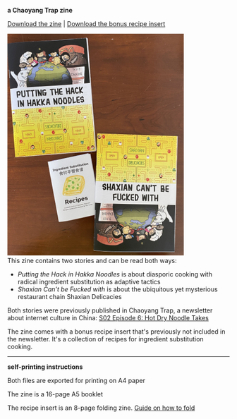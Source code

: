 **a Chaoyang Trap zine**

[Download the zine](https://yancong.github.io/zine/ChaoyangTrap-zine.pdf)  |  [Download the bonus recipe insert](https://yancong.github.io/zine/ChaoyangTrap-zine-recipe-insert.pdf)

<img src="zines.jpg" width="400">
<br>
This zine contains two stories and can be read both ways: 

* *Putting the Hack in Hakka Noodles* is about diasporic cooking with radical ingredient substitution as adaptive tactics
* *Shaxian Can’t be Fucked with* is about the ubiquitous yet mysterious restaurant chain Shaxian Delicacies

Both stories were previously published in Chaoyang Trap, a newsletter about internet culture in China: [S02 Episode 6: Hot Dry Noodle Takes](https://chaoyang.substack.com/p/shaxian-radicalism)

The zine comes with a bonus recipe insert that's previously not included in the newsletter. It's a collection of recipes for ingredient substitution cooking.

---------

**self-printing instructions**

Both files are exported for printing on A4 paper

The zine is a 16-page A5 booklet

The recipe insert is an 8-page folding zine. [Guide on how to fold](https://www.wikihow.com/Make-a-Zine)
